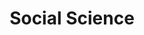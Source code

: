 ---
title: "Social Science"
layout: collection
permalink: /social_science/
collection: social_science
entries_layout: list
classes: wide
---